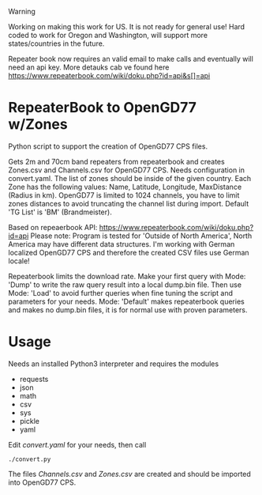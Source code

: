 > [!WARNING]
> Working on making this work for US. It is not ready for general use! Hard coded to work for Oregon and Washington, will support more states/countries in the future.

Repeater book now requires an valid email to make calls and eventually will need an api key. More detauks cab ve found here <https://www.repeaterbook.com/wiki/doku.php?id=api&s[]=api>


RepeaterBook to OpenGD77 w/Zones
=======
Python script to support the creation of OpenGD77 CPS files.

Gets 2m and 70cm band repeaters from repeaterbook and creates Zones.csv and Channels.csv for OpenGD77 CPS.
Needs configuration in convert.yaml.
The list of zones should be inside of the given country. Each Zone has the following values:
Name, Latitude, Longitude, MaxDistance (Radius in km). OpenGD77 is limited to 1024 channels, you have to limit zones
distances to avoid truncating the channel list during import.
Default 'TG List' is 'BM' (Brandmeister).

Based on repeaerbook API: <https://www.repeaterbook.com/wiki/doku.php?id=api>
Please note: Program is tested for 'Outside of North America', North America may have different data structures.
I'm working with German localized OpenGD77 CPS and therefore the created CSV files use German locale!

Repeaterbook limits the download rate. Make your first query with Mode: 'Dump' to write the raw query result into
a local dump.bin file. Then use Mode: 'Load' to avoid further queries when fine tuning the script and parameters
for your needs. Mode: 'Default' makes repeaterbook queries and makes no dump.bin files, it is for normal use with
proven parameters. 

Usage
=====
Needs an installed Python3 interpreter and requires the modules
* requests
* json
* math
* csv
* sys
* pickle
* yaml

Edit  _convert.yaml_  for your needs, then call

`./convert.py`

The files  _Channels.csv_  and  _Zones.csv_  are created and should be imported into OpenGD77 CPS.